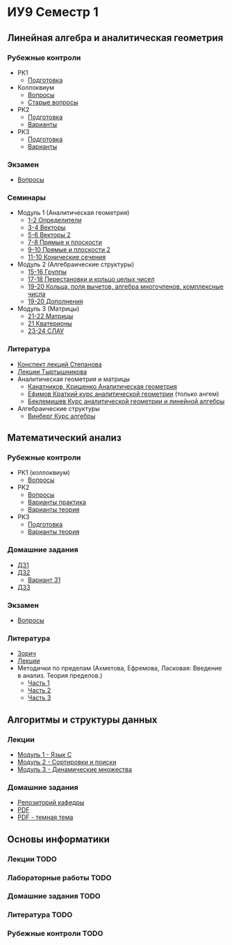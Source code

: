 # ИУ9 Семестр 1

## Линейная алгебра и аналитическая геометрия

### Рубежные контроли

+ РК1
  - [Подготовка](linal/rk/IU9_1sem_kr1_podgotovka_print.pdf)
+ Коллоквиум
  - [Вопросы](linal/rk/Voprosy_dlya_podgotovki_k_kollokviumu_2021.pdf)
  - [Cтарые вопросы](linal/rk/14-11-2020-IU9_1sem_kr2_podgotovka.pdf)
+ РК2
  - [Подготовка](linal/rk/14-11-2020-IU9_1sem_kr2_podgotovka.pdf)
  - [Варианты](linal/rk/LA_i_AG_Varianty_rk2.pdf)
+ РК3
  - [Подготовка](linal/rk/IU9_1sem_kr3_podgotovka_print.pdf)
  - [Варианты](linal/rk/IU9_1sem_kr3_print_red.pdf)
  
### Экзамен

+ [Вопросы](linal/exam/IU9_1sem_exam_podgotovka_450.pdf)

### Семинары

+ Модуль 1 (Аналитическая геометрия)
  - [1-2 Определители](linal/sems/Seminar1_2_Determinants.pdf)
  - [3-4 Векторы](linal/sems/Seminar3_4_Vectors.pdf)
  - [5-6 Векторы 2](linal/sems/Seminar5_6_Vectors.pdf)
  - [7-8 Прямые и плоскости](linal/sems/Seminar7_8_Lines_and_planes.pdf)
  - [9-10 Прямые и плоскости 2](linal/sems/Seminar9_10_Lines_and_planes.pdf)
  - [11-10 Конические сечения](linal/sems/Seminar11_12_Conic_sections.pdf)
+ Модуль 2 (Алгебраические структуры)
  - [15-16 Группы](linal/sems/Seminar15_16_Groups.pdf)
  - [17-18 Перестановки и кольцо целых чисел](linal/sems/Seminar17_18_SymGroup.pdf)
  - [19-20 Кольца, поля вычетов, алгебра многочленов, комплексные числа](linal/sems/Seminar19_20.pdf)
  - [19-20 Дополнения](linal/sems/Seminar19_20_adds.pdf)
+ Модуль 3 (Матрицы)
  - [21-22 Матрицы](linal/sems/Seminar21_22_matrices.pdf)
  - [21 Кватерионы](linal/sems/Seminar21_Quaternions.pdf)
  - [23-24 СЛАУ](linal/sems/Seminar23_24.pdf)
  
### Литература

+ [Конспект лекций Степанова](https://paup.ml/0fKQ4)
+ [Лекции Тыртышникова](linal/books/msu-linal-lectures.pdf)
+ Аналитическая геометрия и матрицы
  - [Канатников, Крищенко Аналитическая геометрия](linal/books/kanatnikov_angem.djvu)
  - [Ефимов Краткий курс аналитической геометрии](linal/books/efimov.pdf) (только ангем)
  - [Беклемишев Курс аналитической геометрии и линейной алгебры](linal/books/beklemishev_angem.pdf)
+ Алгебраические структуры
  - [Винберг Курс алгебры](linal/books/vinberg_linal.pdf)

## Математический анализ

### Рубежные контроли

+ РК1 (коллоквиум)
  - [Вопросы](matan/rk/kollok.pdf)
+ РК2
  - [Вопросы](matan/rk/IU9_MA_1s_RK2_v.pdf)
  - [Варианты практика](matan/rk/RK2_praktika.pdf)
  - [Варианты теория](matan/rk/RK2_teoria.pdf)
+ РК3
  - [Подготовка](matan/rk/IU9_MA_1s_KR-VS.pdf)
  - [Варианты теория](matan/rk/Matan_Varianty_rk3_1.pdf)
  
### Домашние задания

+ [ДЗ1](matan/hw/Dz_matan1.pdf)
+ [ДЗ2](matan/hw/MA_DZ2_2015.pdf)
  - [Вариант 31](matan/hw/dz2var31.pdf)
+ [ДЗ3](matan/hw/MA_DZ3_2014.pdf)

### Экзамен

+ [Вопросы](matan/exam/exam.pdf)

### Литература

+ [Зорич](matan/books/zorich.pdf)
+ [Лекции](matan/books/lectures.pdf)
+ Методички по пределам (Ахметова, Ефремова, Ласковая: Введение в анализ. Теория пределов.)
  - [Часть 1](matan/books/part1.pdf)
  - [Часть 2](matan/books/part2.pdf)
  - [Часть 3](matan/books/part3.pdf)

## Алгоритмы и структуры данных

### Лекции

- [Модуль 1 - Язык C](ads/lectures1.pdf)
- [Модуль 2 - Сортировки и поиски](ads/lectures2.pdf)
- [Модуль 3 - Динамические множества](ads/lectures3.pdf)

### Домашние задания

- [Репозиторий кафедры](https://bmstu-iu9.github.io/ads/)
- [PDF](ads/ads.pdf)
- [PDF - темная тема](ads/ads_dark.pdf)

## Основы информатики

### Лекции TODO

### Лабораторные работы TODO

### Домашние задания TODO

### Литература TODO

### Рубежные контроли TODO
